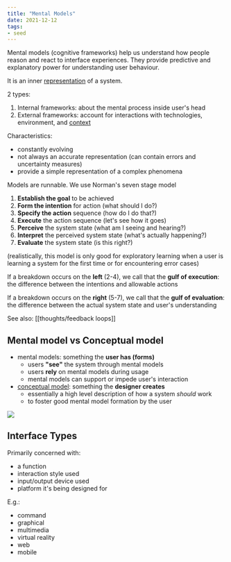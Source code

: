 ```yaml
---
title: "Mental Models"
date: 2021-12-12
tags:
- seed
---
```


Mental models (cognitive frameworks) help us understand how people reason and react to interface experiences. They provide predictive and explanatory power for understanding user behaviour.

It is an inner [representation](thoughts/representation.md) of a system.

2 types:
1. Internal frameworks: about the mental process inside user's head
2. External frameworks: account for interactions with technologies, environment, and [context](thoughts/context.md)

Characteristics:
-   constantly evolving
-   not always an accurate representation (can contain errors and uncertainty measures)
-   provide a simple representation of a complex phenomena

Models are runnable. We use Norman's seven stage model
1.  **Establish the goal** to be achieved
2.  **Form the intention** for action (what should I do?)
3.  **Specify the action** sequence (how do I do that?)
4.  **Execute** the action sequence (let's see how it goes)
5.  **Perceive** the system state (what am I seeing and hearing?)
6.  **Interpret** the perceived system state (what's actually happening?)
7.  **Evaluate** the system state (is this right?)

(realistically, this model is only good for exploratory learning when a user is learning a system for the first time or for encountering error cases)

If a breakdown occurs on the **left** (2-4), we call that the **gulf of execution**: the difference between the intentions and allowable actions

If a breakdown occurs on the **right** (5-7), we call that the **gulf of evaluation**: the difference between the actual system state and user's understanding

See also: [[thoughts/feedback loops]]

## Mental model vs Conceptual model
-   mental models: something the **user has (forms)**
    -   users **"see"** the system through mental models
    -   users **rely** on mental models during usage
    -   mental models can support or impede user's interaction
-   [conceptual model](thoughts/conceptual%20model.md): something the **designer creates**
	-   essentially a high level description of how a system *should* work
    -   to foster good mental model formation by the user

![](/thoughts/images/mental-vs-conceptual.png)

## Interface Types
Primarily concerned with:
-   a function
-   interaction style used
-   input/output device used
-   platform it's being designed for

E.g.:
-   command
-   graphical
-   multimedia
-   virtual reality
-   web
-   mobile